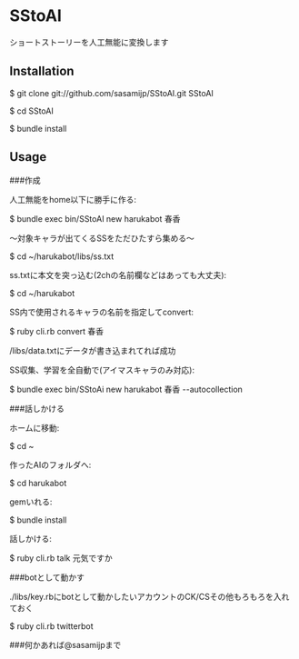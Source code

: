 # SStoAI

ショートストーリーを人工無能に変換します

## Installation

$ git clone git://github.com/sasamijp/SStoAI.git SStoAI

$ cd SStoAI

$ bundle install


## Usage

###作成

人工無能をhome以下に勝手に作る:

$ bundle exec bin/SStoAI new harukabot 春香

〜対象キャラが出てくるSSをただひたすら集める〜

$ cd ~/harukabot/libs/ss.txt

ss.txtに本文を突っ込む(2chの名前欄などはあっても大丈夫):

$ cd ~/harukabot

SS内で使用されるキャラの名前を指定してconvert:

$ ruby cli.rb convert 春香

/libs/data.txtにデータが書き込まれてれば成功

SS収集、学習を全自動で(アイマスキャラのみ対応):

$ bundle exec bin/SStoAi new harukabot 春香 --autocollection

###話しかける

ホームに移動:

$ cd ~

作ったAIのフォルダへ:

$ cd harukabot

gemいれる:

$ bundle install

話しかける:

$ ruby cli.rb talk 元気ですか

###botとして動かす

./libs/key.rbにbotとして動かしたいアカウントのCK/CSその他もろもろを入れておく

$ ruby cli.rb twitterbot


###何かあれば@sasamijpまで
